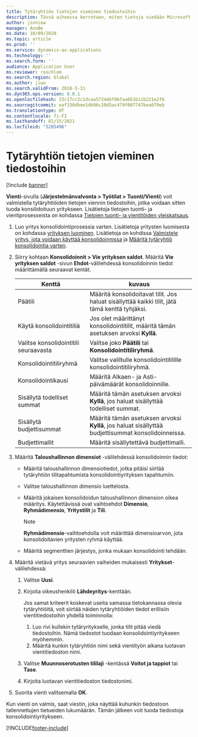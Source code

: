 ```yaml
---
title: Tytäryhtiön tietojen vieminen tiedostoihin
description: Tässä aiheessa kerrotaan, miten tietoja viedään Microsoft Dynamics 365 Financesta ja tuodaan konsolidoituun yritykseen.
author: jinniew
manager: AnnBe
ms.date: 10/09/2020
ms.topic: article
ms.prod: ''
ms.service: dynamics-ax-applications
ms.technology: ''
ms.search.form: ''
audience: Application User
ms.reviewer: roschlom
ms.search.region: Global
ms.author: jiwo
ms.search.validFrom: 2018-5-31
ms.dyn365.ops.version: 8.0.1
ms.openlocfilehash: 33c17cc2c1dcaa57244bf0bfaa661b11b221e2f6
ms.sourcegitcommit: eaf330dbee1db96c20d5ac479f007747bea079eb
ms.translationtype: HT
ms.contentlocale: fi-FI
ms.lasthandoff: 02/15/2021
ms.locfileid: "5205496"
---
```

# <a name="export-subsidiary-data-to-files"></a>Tytäryhtiön tietojen vieminen tiedostoihin

[!include [banner](../includes/banner.md)]

**Vienti**-sivulla (**Järjestelmänvalvonta \> Työtilat \> Tuonti/Vienti**) voit valmistella tytäryhtiöiden tietojen viennin tiedostoihin, jotka voidaan sitten tuoda konsilidoituun yritykseen. Lisätietoja tietojen tuonti- ja vientiprosesseista on kohdassa [Tietojen tuonti- ja vientitöiden yleiskatsaus](../../fin-ops-core/dev-itpro/data-entities/data-import-export-job.md).

1. Luo yritys konsolidointiprosessia varten. Lisätietoja yritysten luomisesta on kohdassa [yrityksen luominen](../../fin-ops-core/fin-ops/organization-administration/tasks/create-legal-entity.md). Lisätietoja on kohdissa [Valmistele yritys, jota voidaan käyttää konsolidoinnissa](prepare-company-for-consolidation.md) ja [Määritä tytäryhtiö konsolidointia varten](set-up-subsidiary-company-for-consolidation.md). 

2. Siirry kohtaan **Konsolidoinnit \> Vie yrityksen saldot**. Määritä **Vie yrityksen saldot** -sivun **Ehdot**-välilehdessä konsolidoinnin tiedot määrittämällä seuraavat kentät.

    | Kenttä                             | kuvaus |
    |-----------------------------------|-------|
    | Päätili                      | Määritä konsolidoitavat tilit. Jos haluat sisällyttää kaikki tilit, jätä tämä kenttä tyhjäksi. |
    | Käytä konsolidointitiliä         | Jos olet määrittänyt konsolidointitilit, määritä tämän asetuksen arvoksi **Kyllä**. |
    | Valitse konsolidointitili seuraavasta | Valitse joko **Päätili** tai **Konsolidointitiliryhmä**. |
    | Konsolidointitiliryhmä       | Valitse valiltulle konsolidointitilille konsolidointitiliryhmä. |
    | Konsolidointikausi              | Määritä Alkaen- ja Asti-päivämäärät konsolidoinnille. |
    | Sisällytä todelliset summat            | Määritä tämän asetuksen arvoksi **Kyllä**, jos haluat sisällyttää todelliset summat. |
    | Sisällytä budjettisummat            | Määritä tämän asetuksen arvoksi **Kyllä**, jos haluat sisällyttää budjettisummat konsolidoinneissa. |
    | Budjettimallit                     | Määritä sisällytettävä budjettimalli. |

3. Määritä **Taloushallinnon dimensiot** -välilehdessä konsolidoinnin tiedot:

    - Määritä taloushallinnon dimensiotiedot, jotka pitäisi siirtää tytäryhtiön tilitapahtumista konsolidointiyrityksen tapahtumiin.
    - Valitse taloushallinnon dimensio luettelosta.
    - Määritä jokaisen konsolidoidun taloushallinnon dimension oikea määritys. Käytettävissä ovat vaihtoehdot **Dimensio**, **Ryhmädimensio**, **Yritystilit** ja **Tili**.

        > [!NOTE]
        > **Ryhmädimensio**-vaihtoehdolla voit määrittää dimensioarvon, jota konsolidoitavien yritysten ryhmä käyttää.

    - Määritä segmenttien järjestys, jonka mukaan konsolidointi tehdään.

4. Määritä vietävä yritys seuraavien vaiheiden mukaisesti **Yritykset**-välilehdessä:

    1. Valitse **Uusi**.
    2. Kirjoita oikeushenkilö **Lähdeyritys**-kenttään.

        Jos samat kriteerit koskevat useita samassa tietokannassa olevia tytäryhtiöitä, voit siirtää näiden tytäryhtiöiden tiedot erillisiin vientitiedostoihin yhdellä toiminnolla:

        1. Luo rivi kullekin tytäryritykselle, jonka tilit pitää viedä tiedostoihin. Nämä tiedostot tuodaan konsolidointiyritykseen myöhemmin.
        2. Määritä kunkin tytäryhtiön nimi sekä vientityön aikana luotavan vientitiedoston nimi.

    3. Valitse **Muunnoserotusten tililaji** -kentässä **Voitot ja tappiot** tai **Tase**.
    4. Kirjoita luotavan vientitiedoston tiedostonimi.

5. Suorita vienti valitsemalla **OK**.

Kun vienti on valmis, saat viestin, joka näyttää kuhunkin tiedostoon tallennettujen tietueiden lukumäärän. Tämän jälkeen voit tuoda tiedostoja konsolidointiyritykseen.


[!INCLUDE[footer-include](../../includes/footer-banner.md)]